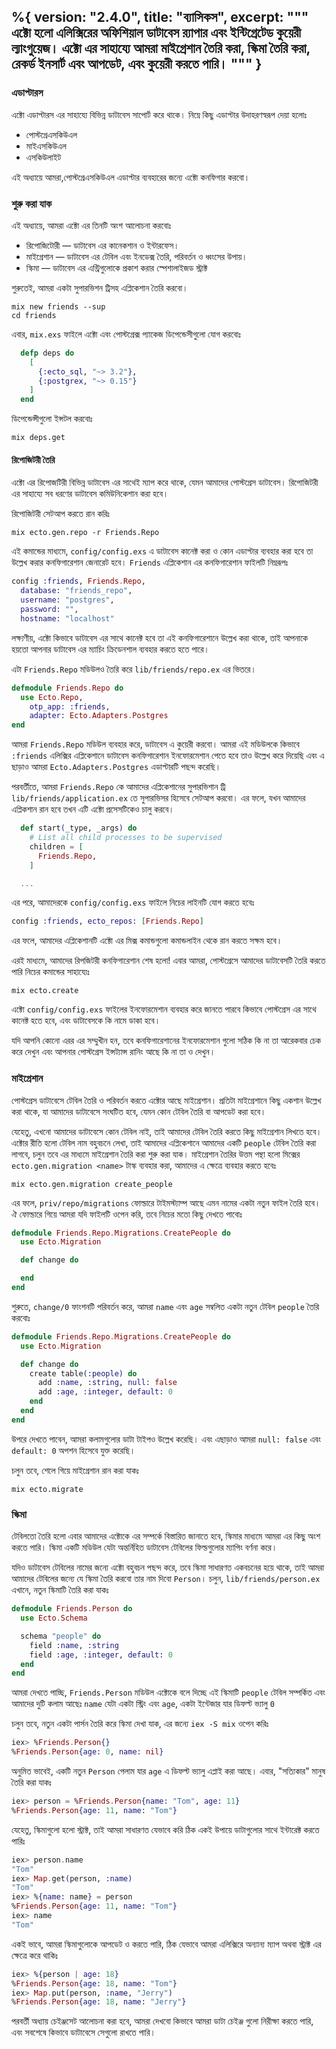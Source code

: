 %{
  version: "2.4.0",
  title: "ব্যাসিকস",
  excerpt: """
  এক্টো হলো এলিক্সিরের অফিশিয়াল ডাটাবেস র‍্যাপার এবং ইন্টিগ্রেটেড কুয়েরী ল্যাংগুয়েজ। এক্টো এর সাহায্যে আমরা মাইগ্রেশান তৈরি করা, স্কিমা তৈরি করা, রেকর্ড ইনসার্ট এবং আপডেট, এবং কুয়েরী করতে পারি।
  """
}
---

### এডাপ্টারস

এক্টো এডাপ্টারস এর সাহায্যে বিভিন্ন ডাটাবেস সাপোর্ট করে থাকে। নিম্নে কিছু এডাপ্টার উদাহরণস্বরূপ দেয়া হলোঃ

* পোস্টগ্রেএসকিউএল
* মাইএসকিউএল
* এসকিউলাইট

এই অধ্যায়ে আমরা,পোস্টগ্রেএসকিউএল এডাপ্টার ব্যবহারের জন্যে এক্টো কনফিগার করবো।

### শুরু করা যাক

এই অধ্যায়ে, আমরা এক্টো এর তিনটি অংশ আলোচনা করবোঃ

* রিপোজিটোরী — ডাটাবেস এর কানেকশান ও ইন্টারফেস।
* মাইগ্রেশান — ডাটাবেস এর টেবিল এবং ইনডেক্স তৈরি, পরিবর্তন ও ধ্বংসের উপায়।  
* স্কিমা — ডাটাবেস এর এন্ট্রিগুলোকে প্রকাশ করার স্পেশালাইজড স্ট্রাক্ট

শুরুতেই, আমরা একটা সুপারভিশন ট্রিসহ এপ্লিকেশান তৈরি করবো।

```shell
mix new friends --sup
cd friends
```

এবার, `mix.exs` ফাইলে এক্টো এবং পোস্টগ্রেক্স প্যাকেজ ডিপেন্ডেসীগুলো যোগ করবোঃ

```elixir
  defp deps do
    [
      {:ecto_sql, "~> 3.2"},
      {:postgrex, "~> 0.15"}
    ]
  end
```

ডিপেন্ডেন্সীগুলো ইন্সটল করবোঃ

```shell
mix deps.get
```

#### রিপোজিটরী তৈরি

এক্টো এর রিপোজটিরী বিভিন্ন ডাটাবেস এর সাথেই ম্যাপ করে থাকে, যেমন আমাদের পোস্টগ্রেস ডাটাবেস।
রিপোজিটরী এর সাহায্যে সব ধরণের ডাটাবেস কমিউনিকেশান করা হবে।

রিপোজিটরী সেটআপ করতে রান করিঃ

```shell
mix ecto.gen.repo -r Friends.Repo
```

এই কমান্ডের মাধ্যমে, `config/config.exs` এ ডাটাবেস কানেক্ট করা ও কোন এডাপ্টার ব্যবহার করা হবে তা উল্লেখ করার কনফিগারেশান জেনারেট হবে।
`Friends` এপ্লিকেশান এর কনফিগারেশান ফাইলটি নিম্নরূপঃ

```elixir
config :friends, Friends.Repo,
  database: "friends_repo",
  username: "postgres",
  password: "",
  hostname: "localhost"
```

লক্ষ্যণীয়, এক্টো কিভাবে ডাটাবেস এর সাথে কানেক্ট হবে তা এই কনফিগারেশানে উল্লেখ করা থাকে, তাই আপনাকে হয়তো আপনার ডাটাবেস এর ম্যাচিং ক্রিডেনশাল ব্যবহার করতে হতে পারে।

এটা `Friends.Repo` মডিউলও তৈরি করে `lib/friends/repo.ex` এর ভিতরে।

```elixir
defmodule Friends.Repo do
  use Ecto.Repo, 
    otp_app: :friends,
    adapter: Ecto.Adapters.Postgres
end
```

আমরা `Friends.Repo` মডিউল ব্যবহার করে, ডাটাবেস এ কুয়েরী করবো। আমরা এই মডিউলকে কিভাবে `:friends` এলিক্সির এপ্লিকেশানে ডাটাবেস কনফিগারেশান ইনফোরমেশান পেতে হবে তাও উল্লেখ করে দিয়েছি এবং এ ছাড়াও আমরা `Ecto.Adapters.Postgres` এডাপ্টারটি পছন্দ করেছি।

পরবর্তীতে, আমরা `Friends.Repo` কে আমাদের এপ্লিকেশানের সুপারভিশান ট্রি `lib/friends/application.ex` তে সুপারভিসর হিসেবে সেটআপ করবো।
এর ফলে, যখন আমাদের এপ্লিকশান রান হবে তখন এটি এক্টো প্রসেসটিকেও চালু করবে।

```elixir
  def start(_type, _args) do
    # List all child processes to be supervised
    children = [
      Friends.Repo,
    ]

  ...
```

এর পরে, আমাদেরকে `config/config.exs` ফাইলে নিচের লাইনটি যোগ করতে হবেঃ

```elixir
config :friends, ecto_repos: [Friends.Repo]
```

এর ফলে, আমাদের এপ্লিকেশানটি এক্টো এর মিক্স কমান্ডগুলো কমান্ডলাইন থেকে রান করতে সক্ষম হবে।

এরই মাধ্যমে, আমাদের রিপজিটরী কনফিগারেশান শেষ হলো!
এবার আমরা, পোস্টগ্রেসে আমাদের ডাটাবেসটি তৈরি করতে পারি নিচের কমান্ডের সাহায্যেঃ

```shell
mix ecto.create
```

এক্টো `config/config.exs` ফাইলের ইনফোরমেশান ব্যবহার করে জানতে পারবে কিভাবে পোস্টগ্রেস এর সাথে কানেক্ট হতে হবে, এবং ডাটাবেসকে কি নামে ডাকা হবে।

যদি আপনি কোনো এরর এর সম্মুখীন হন, তবে কনফিগারেশানের ইনফোরমেশান গুলো সঠিক কি না তা আরেকবার চেক করে দেখুন এবং আপনার পোস্টগ্রেস ইন্সট্যান্স রানিং আছে কি না তা ও দেখুন।

### মাইগ্রেশান

পোস্টগ্রেস ডাটাবেসে টেবিল তৈরি ও পরিবর্তন করতে এক্টোর আছে মাইগ্রেশান।
প্রতিটা মাইগ্রেশানে কিছু একশান উল্লেখ করা থাকে, যা আমাদের ডাটাবেসে সংঘটিত হবে, যেমন কোন টেবিল তৈরি বা আপডেট করা হবে।

যেহেতু, এখনো আমাদের ডাটাবেসে কোন টেবিল নাই, তাই আমাদের টেবিল তৈরি করতে কিছু মাইগ্রেশান লিখতে হবে।
এক্টোর রীতি হলো টেবিল নাম বহুবচনে লেখা, তাই আমাদের এপ্লিকেশানে আমাদের একটি `people` টেবিল তৈরি করা লাগবে, চলুন তবে এর মাধ্যমে মাইগ্রেশান তৈরি করা শুরু করা যাক।
মাইগ্রেশান তৈরির উত্তম পন্থা হলো মিক্সের `ecto.gen.migration <name>` টাস্ক ব্যবহার করা, আমাদের এ ক্ষেত্রে ব্যবহার করতে হবেঃ

```shell
mix ecto.gen.migration create_people
```

এর ফলে, `priv/repo/migrations` ফোল্ডারে টাইমস্ট্যাম্প আছে এমন নামের একটা নতুন ফাইল তৈরি হবে।
ঐ ফোল্ডারে গিয়ে আমরা যদি ফাইলটি ওপেন করি, তবে নিচের মতো কিছু দেখতে পাবোঃ

```elixir
defmodule Friends.Repo.Migrations.CreatePeople do
  use Ecto.Migration

  def change do

  end
end
```

শুরুতে, `change/0` ফাংশনটি পরিবর্তন করে, আমরা `name` এবং `age` সম্বলিত একটা নতুন টেবিল `people` তৈরি করবোঃ

```elixir
defmodule Friends.Repo.Migrations.CreatePeople do
  use Ecto.Migration

  def change do
    create table(:people) do
      add :name, :string, null: false
      add :age, :integer, default: 0
    end
  end
end
```

উপরে দেখতে পাবেন, আমরা কলামগুলোর ডাটা টাইপও উল্লেখ করেছি।
এবং এছাড়াও আমরা `null: false` এবং `default: 0` অপশন হিসেবে যুক্ত করেছি।

চলুন তবে, শেলে গিয়ে মাইগ্রেশান রান করা যাকঃ

```shell
mix ecto.migrate
```

### স্কিমা

টেবিলতো তৈরি হলো এবার আমাদের এক্টোকে এর সম্পর্কে বিস্তারিত জানাতে হবে, স্কিমার মাধ্যমে আমরা এর কিছু অংশ করতে পারি।
স্কিমা একটি মডিউল যেটা অন্তর্নিহিত ডাটাবেস টেবিলের ফিল্ডগুলোর ম্যাপিং বর্ণনা করে।

যদিও ডাটাবেস টেবিলের নামের জন্যে এক্টো বহুবচন পছন্দ করে, তবে স্কিমা সাধারণত একবচনের হয়ে থাকে, তাই আমরা আমাদের টেবিলের জন্যে যে স্কিমা তৈরি করবো তার নাম দিবো `Person`।
চলুন, `lib/friends/person.ex` এখানে, নতুন স্কিমাটি তৈরি করা যাকঃ

```elixir
defmodule Friends.Person do
  use Ecto.Schema

  schema "people" do
    field :name, :string
    field :age, :integer, default: 0
  end
end
```

আমরা দেখতে পাচ্ছি,  `Friends.Person` মডিউল এক্টোকে বলে দিচ্ছে এই স্কিমাটি `people` টেবিল সম্পর্কিত এবং আমাদের দুটি কলাম আছেঃ `name` যেটা একটা স্ট্রিং এবং `age`, একটা ইন্টেজার যার ডিফল্ট ভ্যালু `0`

চলুন তবে, নতুন একটা পার্সন তৈরি করে স্কিমা দেখা যাক, এর জন্যে `iex -S mix` ওপেন করিঃ

```elixir
iex> %Friends.Person{}
%Friends.Person{age: 0, name: nil}
```

অনুমিত ভাবেই, একটি নতুন `Person` পেলাম যার `age` এ ডিফল্ট ভ্যালু এপ্লাই করা আছে।
এবার, "সত্যিকার" মানুষ তৈরি করা যাকঃ

```elixir
iex> person = %Friends.Person{name: "Tom", age: 11}
%Friends.Person{age: 11, name: "Tom"}
```

যেহেতু, স্কিমাগুলো হলো স্ট্রাক্ট, তাই আমরা সাধারণত যেভাবে করি ঠিক একই উপায়ে ডাটাগুলোর সাথে ইন্টারেক্ট করতে পারিঃ

```elixir
iex> person.name
"Tom"
iex> Map.get(person, :name)
"Tom"
iex> %{name: name} = person
%Friends.Person{age: 11, name: "Tom"}
iex> name
"Tom"
```

একই ভাবে, আমরা স্কিমাগুলোকে আপডেট ও করতে পারি, ঠিক যেভাবে আমরা এলিক্সিরে অন্যান্য ম্যাপ অথবা স্ট্রাক্ট এর ক্ষেত্রে করে থাকিঃ

```elixir
iex> %{person | age: 18}
%Friends.Person{age: 18, name: "Tom"}
iex> Map.put(person, :name, "Jerry")
%Friends.Person{age: 18, name: "Jerry"}
```

পরবর্তী অধ্যায় চেইঞ্জসেট আলোচনা করা হবে, আমরা দেখবো কিভাবে আমরা ডাটা চেইঞ্জ গুলো নিরীক্ষা করতে পারি, এবং সবশেষে কিভাবে ডাটাবেসে সেগুলো রাখতে পারি।
